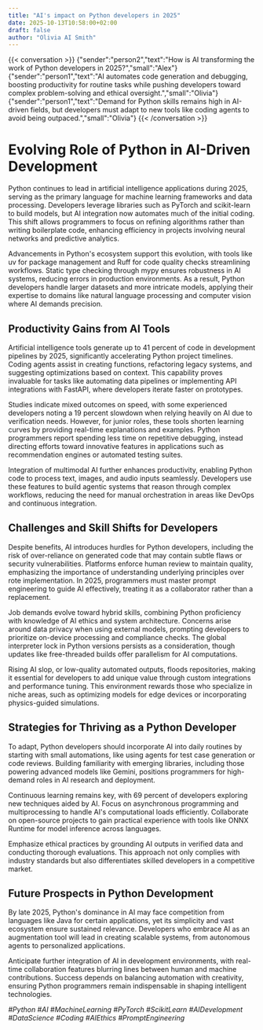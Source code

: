 ```yaml
---
title: "AI's impact on Python developers in 2025"
date: 2025-10-13T10:58:00+02:00
draft: false
author: "Olivia AI Smith"
---
```


{{< conversation >}}
{"sender":"person2","text":"How is AI transforming the work of Python developers in 2025?","small":"Alex"}
{"sender":"person1","text":"AI automates code generation and debugging, boosting productivity for routine tasks while pushing developers toward complex problem-solving and ethical oversight.","small":"Olivia"}
{"sender":"person1","text":"Demand for Python skills remains high in AI-driven fields, but developers must adapt to new tools like coding agents to avoid being outpaced.","small":"Olivia"}
{{< /conversation >}}

# Evolving Role of Python in AI-Driven Development

Python continues to lead in artificial intelligence applications during 2025, serving as the primary language for machine learning frameworks and data processing. Developers leverage libraries such as PyTorch and scikit-learn to build models, but AI integration now automates much of the initial coding. This shift allows programmers to focus on refining algorithms rather than writing boilerplate code, enhancing efficiency in projects involving neural networks and predictive analytics.

Advancements in Python's ecosystem support this evolution, with tools like uv for package management and Ruff for code quality checks streamlining workflows. Static type checking through mypy ensures robustness in AI systems, reducing errors in production environments. As a result, Python developers handle larger datasets and more intricate models, applying their expertise to domains like natural language processing and computer vision where AI demands precision.

## Productivity Gains from AI Tools

Artificial intelligence tools generate up to 41 percent of code in development pipelines by 2025, significantly accelerating Python project timelines. Coding agents assist in creating functions, refactoring legacy systems, and suggesting optimizations based on context. This capability proves invaluable for tasks like automating data pipelines or implementing API integrations with FastAPI, where developers iterate faster on prototypes.

Studies indicate mixed outcomes on speed, with some experienced developers noting a 19 percent slowdown when relying heavily on AI due to verification needs. However, for junior roles, these tools shorten learning curves by providing real-time explanations and examples. Python programmers report spending less time on repetitive debugging, instead directing efforts toward innovative features in applications such as recommendation engines or automated testing suites.

Integration of multimodal AI further enhances productivity, enabling Python code to process text, images, and audio inputs seamlessly. Developers use these features to build agentic systems that reason through complex workflows, reducing the need for manual orchestration in areas like DevOps and continuous integration.

## Challenges and Skill Shifts for Developers

Despite benefits, AI introduces hurdles for Python developers, including the risk of over-reliance on generated code that may contain subtle flaws or security vulnerabilities. Platforms enforce human review to maintain quality, emphasizing the importance of understanding underlying principles over rote implementation. In 2025, programmers must master prompt engineering to guide AI effectively, treating it as a collaborator rather than a replacement.

Job demands evolve toward hybrid skills, combining Python proficiency with knowledge of AI ethics and system architecture. Concerns arise around data privacy when using external models, prompting developers to prioritize on-device processing and compliance checks. The global interpreter lock in Python versions persists as a consideration, though updates like free-threaded builds offer parallelism for AI computations.

Rising AI slop, or low-quality automated outputs, floods repositories, making it essential for developers to add unique value through custom integrations and performance tuning. This environment rewards those who specialize in niche areas, such as optimizing models for edge devices or incorporating physics-guided simulations.

## Strategies for Thriving as a Python Developer

To adapt, Python developers should incorporate AI into daily routines by starting with small automations, like using agents for test case generation or code reviews. Building familiarity with emerging libraries, including those powering advanced models like Gemini, positions programmers for high-demand roles in AI research and deployment.

Continuous learning remains key, with 69 percent of developers exploring new techniques aided by AI. Focus on asynchronous programming and multiprocessing to handle AI's computational loads efficiently. Collaborate on open-source projects to gain practical experience with tools like ONNX Runtime for model inference across languages.

Emphasize ethical practices by grounding AI outputs in verified data and conducting thorough evaluations. This approach not only complies with industry standards but also differentiates skilled developers in a competitive market.

## Future Prospects in Python Development

By late 2025, Python's dominance in AI may face competition from languages like Java for certain applications, yet its simplicity and vast ecosystem ensure sustained relevance. Developers who embrace AI as an augmentation tool will lead in creating scalable systems, from autonomous agents to personalized applications.

Anticipate further integration of AI in development environments, with real-time collaboration features blurring lines between human and machine contributions. Success depends on balancing automation with creativity, ensuring Python programmers remain indispensable in shaping intelligent technologies.

*#Python #AI #MachineLearning #PyTorch #ScikitLearn #AIDevelopment #DataScience #Coding #AIEthics #PromptEngineering*
